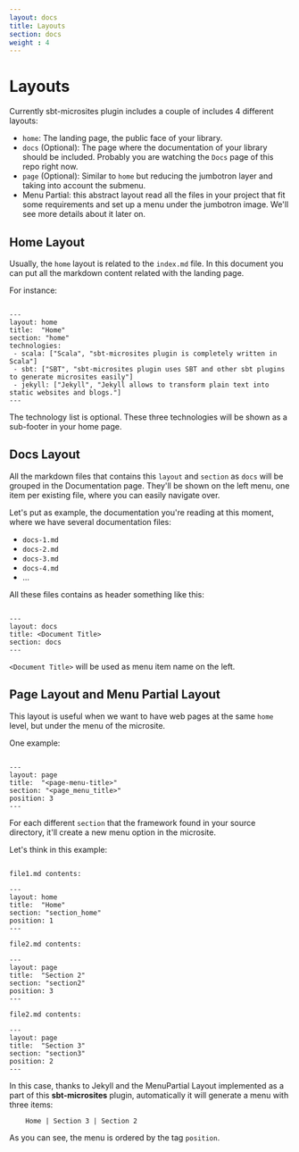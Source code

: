 ```yaml
---
layout: docs
title: Layouts
section: docs
weight : 4
---
```


# Layouts

Currently sbt-microsites plugin includes a couple of includes 4 different layouts:

- `home`: The landing page, the public face of your library.
- `docs` (Optional): The page where the documentation of your library should be included. Probably you are watching the `Docs` page of this repo right now.
- `page` (Optional): Similar to `home` but reducing the jumbotron layer and taking into account the submenu.
- Menu Partial: this abstract layout read all the files in your project that fit some requirements and set up a menu under the jumbotron image. We'll see more details about it later on.

## Home Layout

Usually, the `home` layout is related to the `index.md` file. In this document you can put all the markdown content related with the landing page.

For instance:

```

---
layout: home
title:  "Home"
section: "home"
technologies:
 - scala: ["Scala", "sbt-microsites plugin is completely written in Scala"]
 - sbt: ["SBT", "sbt-microsites plugin uses SBT and other sbt plugins to generate microsites easily"]
 - jekyll: ["Jekyll", "Jekyll allows to transform plain text into static websites and blogs."]
---
```

The technology list is optional. These three technologies will be shown as a sub-footer in your home page.

## Docs Layout

All the markdown files that contains this `layout` and `section` as `docs` will be grouped in the Documentation page. They'll be shown on the left menu, one item per existing file, where you can easily navigate over.

Let's put as example, the documentation you're reading at this moment,  where we have several documentation files:

- `docs-1.md`
- `docs-2.md`
- `docs-3.md`
- `docs-4.md`
- ...

All these files contains as header something like this:

```

---
layout: docs
title: <Document Title>
section: docs
---
```

`<Document Title>` will be used as menu item name on the left.

## Page Layout and Menu Partial Layout

This layout is useful when we want to have web pages at the same `home` level, but under the menu of the microsite. 

One example:

```

---
layout: page
title:  "<page-menu-title>"
section: "<page_menu_title>"
position: 3
---
```

For each different `section` that the framework found in your source directory, it'll create a new menu option in the microsite.

Let's think in this example:

```

file1.md contents:

---
layout: home
title:  "Home"
section: "section_home"
position: 1
---

file2.md contents:

---
layout: page
title:  "Section 2"
section: "section2"
position: 3
---

file2.md contents:

---
layout: page
title:  "Section 3"
section: "section3"
position: 2
---
```

In this case, thanks to Jekyll and the MenuPartial Layout implemented as a part of this **sbt-microsites** plugin, automatically it will generate a menu with three items:
 
        Home | Section 3 | Section 2 
        
As you can see, the menu is ordered by the tag `position`.